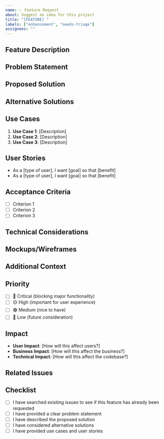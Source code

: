```yaml
---
name: ✨ Feature Request
about: Suggest an idea for this project
title: "[FEATURE] "
labels: ["enhancement", "needs-triage"]
assignees: ""
---
```


## Feature Description

<!-- A clear and concise description of the feature you'd like to see -->

## Problem Statement

<!-- A clear and concise description of what problem this feature would solve -->

## Proposed Solution

<!-- A clear and concise description of what you want to happen -->

## Alternative Solutions

<!-- A clear and concise description of any alternative solutions or features you've considered -->

## Use Cases

<!-- Describe specific use cases where this feature would be valuable -->

1. **Use Case 1**: [Description]
2. **Use Case 2**: [Description]
3. **Use Case 3**: [Description]

## User Stories

<!-- Write user stories to help understand the feature from a user perspective -->

- As a [type of user], I want [goal] so that [benefit]
- As a [type of user], I want [goal] so that [benefit]

## Acceptance Criteria

<!-- Define what would make this feature complete -->

- [ ] Criterion 1
- [ ] Criterion 2
- [ ] Criterion 3

## Technical Considerations

<!-- Any technical considerations or constraints to keep in mind -->

## Mockups/Wireframes

<!-- If applicable, add mockups, wireframes, or sketches -->

## Additional Context

<!-- Add any other context, references, or screenshots about the feature request here -->

## Priority

<!-- How important is this feature? -->

- [ ] 🔴 Critical (blocking major functionality)
- [ ] 🟡 High (important for user experience)
- [ ] 🟢 Medium (nice to have)
- [ ] 🔵 Low (future consideration)

## Impact

<!-- What is the expected impact of this feature? -->

- **User Impact**: [How will this affect users?]
- **Business Impact**: [How will this affect the business?]
- **Technical Impact**: [How will this affect the codebase?]

## Related Issues

<!-- Link to any related issues using #issue_number -->

## Checklist

<!-- Go through this checklist and mark items as completed -->

- [ ] I have searched existing issues to see if this feature has already been requested
- [ ] I have provided a clear problem statement
- [ ] I have described the proposed solution
- [ ] I have considered alternative solutions
- [ ] I have provided use cases and user stories
